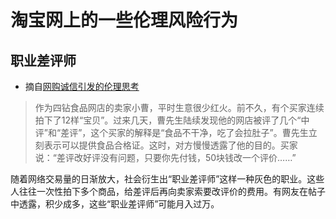 # 淘宝网上的一些伦理风险行为

## 职业差评师

* 摘自[网购诚信引发的伦理思考](https://wenku.baidu.com/view/79e67cbf1a37f111f1855b95.html)
> 作为四钻食品网店的卖家小曹，平时生意很少红火。前不久，有个买家连续拍下了12样“宝贝”。过来几天，曹先生陆续发现他的网店被评了几个“中评”和“差评”，这个买家的解释是“食品不干净，吃了会拉肚子”。曹先生立刻表示可以提供食品合格证。这时，对方慢慢透露了他的目的。买家说：“差评改好评没有问题，只要你先付钱，50块钱改一个评价……”

随着网络交易量的日渐放大，社会衍生出“职业差评师”这样一种灰色的职业。这些人往往一次性拍下多个商品，给差评后再向卖家索要改评价的费用。有网友在帖子中透露，积少成多，这些“职业差评师”可能月入过万。

